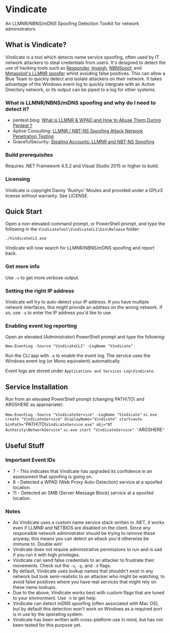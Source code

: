 # Vindicate
An LLMNR/NBNS/mDNS Spoofing Detection Toolkit for network administrators

## What is Vindicate?

Vindicate is a tool which detects name service spoofing, often used by IT network attackers to steal credentials from users. It's designed to detect the use of hacking tools such as [Responder](https://github.com/SpiderLabs/Responder), [Inveigh](https://github.com/Kevin-Robertson/Inveigh), [NBNSpoof](http://www.mcgrewsecurity.com/tools/nbnspoof/), and [Metasploit's LLMNR spoofer](https://www.rapid7.com/db/modules/auxiliary/spoof/llmnr/llmnr_response) whilst avoiding false positives. This can allow a Blue Team to quickly detect and isolate attackers on their network. It takes advantage of the Windows event log to quickly integrate with an Active Directory network, or its output can be piped to a log for other systems.

### What is LLMNR/NBNS/mDNS spoofing and why do I need to detect it?

* pentest.blog: [What is LLMNR & WPAD and How to Abuse Them During Pentest ?](https://pentest.blog/what-is-llmnr-wpad-and-how-to-abuse-them-during-pentest/)
* Aptive Consulting: [LLMNR / NBT-NS Spoofing Attack Network Penetration Testing](https://www.aptive.co.uk/blog/llmnr-nbt-ns-spoofing/)
* GracefulSecurity: [Stealing Accounts: LLMNR and NBT-NS Spoofing](https://www.gracefulsecurity.com/stealing-accounts-llmnr-and-nbt-ns-poisoning/)

### Build prerequisites

Requires .NET Framework 4.5.2 and Visual Studio 2015 or higher to build.

### Licensing

Vindicate is copyright Danny 'Rushyo' Moules and provided under a GPLv3 license without warranty. See LICENSE.

## Quick Start

Open a non-elevated command prompt, or PowerShell prompt, and type the following in the `VindicateTool\VindicateCLI\bin\Release` folder:

`./VindicateCLI.exe`

Vindicate will now search for LLMNR/NBNS/mDNS spoofing and report back.

### Get more info

Use `-v` to get more verbose output.

### Setting the right IP address

Vindicate will try to auto-detect your IP address. If you have multiple network interfaces, this might provide an address on the wrong network. If so, use `-a` to enter the IP address you'd like to use.

### Enabling event log reporting

Open an elevated (Administrator) PowerShell prompt and type the following:

`New-EventLog -Source "VindicateCLI" -LogName "Vindicate"`

Run the CLI app with `-e` to enable the event log. The service uses the Windows event log (or Mono equivalent) automatically.

Event logs are stored under `Applications and Services Log\Vindicate`.

## Service Installation

Run from an elevated PowerShell prompt (changing PATH\TO\ and ARGSHERE as appropriate):

`New-EventLog -Source "VindicateService" -LogName "Vindicate"`
`sc.exe create "VindicateService" DisplayName="Vindicate" start=auto binPath="`PATH\TO\\`VindicateService.exe" obj="NT Authority\NetworkService"`
`sc.exe start "VindicateService" "`ARGSHERE`"`

## Useful Stuff

### Important Event IDs

* 7 - This indicates that Vindicate has upgraded its confidence in an assessment that spoofing is going on.
* 8 - Detected a WPAD (Web Proxy Auto-Detection) service at a spoofed location.
* 11 - Detected an SMB (Server Message Block) service at a spoofed location.

### Notes

* As Vindicate uses a custom name service stack written in .NET, it works even if LLMNR and NETBIOS are disabled on the client. Since any responsible network administrator should be trying to remove these anyway, this means you can detect an attack you'd otherwise be immune to. Double win!
* Vindicate does not require administrative permissions to run and is sad if you run it with high privileges.
* Vindicate can send false credentials to an attacker to frustrate their movements. Check out the `-u`, `-p`, and `-d` flags.
* By default, Vindicate uses lookup names that shouldn't exist in any network but look semi-realistic to an attacker who might be watching, to avoid false positives where you have real services that might rely on these name lookups.
* Due to the above, Vindicate works best with custom flags that are tuned to your environment. Use `-h` to get help.
* Vindicate can detect mDNS spoofing (often associated with Mac OS), but by default this detection won't work on Windows as a required port is in use by the operating system.
* Vindicate has been written with cross-platform use in mind, but has not been tested for this purpose yet.